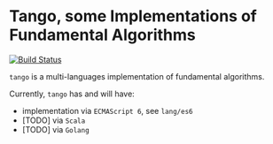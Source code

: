 Tango, some Implementations of Fundamental Algorithms
=================
[![Build Status](https://travis-ci.org/scozv/tango.svg?branch=master)](https://travis-ci.org/scozv/tango)

`tango` is a multi-languages implementation of fundamental algorithms.

Currently, `tango` has and will have:

* implementation via `ECMAScript 6`, see `lang/es6`
* [TODO] via `Scala`
* [TODO] via `Golang`
